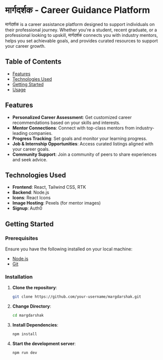 # मार्गदर्शक - Career Guidance Platform

मार्गदर्शक is a career assistance platform designed to support individuals on their professional journey. Whether you're a student, recent graduate, or a professional looking to upskill, मार्गदर्शक connects you with industry mentors, helps you set achievable goals, and provides curated resources to support your career growth.

## Table of Contents
- [Features](#features)
- [Technologies Used](#technologies-used)
- [Getting Started](#getting-started)
- [Usage](#usage)

## Features

- **Personalized Career Assessment**: Get customized career recommendations based on your skills and interests.
- **Mentor Connections**: Connect with top-class mentors from industry-leading companies.
- **Progress Tracking**: Set goals and monitor your learning progress.
- **Job & Internship Opportunities**: Access curated listings aligned with your career goals.
- **Community Support**: Join a community of peers to share experiences and seek advice.
  
## Technologies Used

- **Frontend**: React, Tailwind CSS, RTK
- **Backend**: Node.js
- **Icons**: React Icons
- **Image Hosting**: Pexels (for mentor images)
- **Signup**: Auth0
  
## Getting Started

### Prerequisites

Ensure you have the following installed on your local machine:
- [Node.js](https://nodejs.org/en/) 
- [Git](https://git-scm.com/)

### Installation

1. **Clone the repository**:
   ```bash
   git clone https://github.com/your-username/margdarshak.git
2. **Change Directory**:
   ```bash
   cd margdarshak
3. **Install Dependencies**:
   ```bash
   npm install
4. **Start the development server**:
   ```bash
   npm run dev
